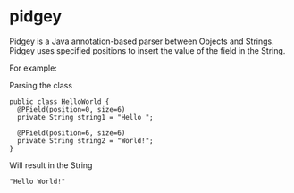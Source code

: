 # pidgey
Pidgey is a Java annotation-based parser between Objects and Strings.
Pidgey uses specified positions to insert the value of the field in the String.

For example:

Parsing the class 
```
public class HelloWorld {
  @PField(position=0, size=6)
  private String string1 = "Hello ";

  @PField(position=6, size=6)
  private String string2 = "World!";
}
```
Will result in the String 
```
"Hello World!"
```

